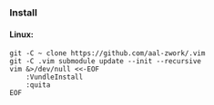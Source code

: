 ### Install
#### Linux:

    git -C ~ clone https://github.com/aal-zwork/.vim 
    git -C .vim submodule update --init --recursive 
    vim &>/dev/null <<-EOF
        :VundleInstall
        :quita
    EOF
